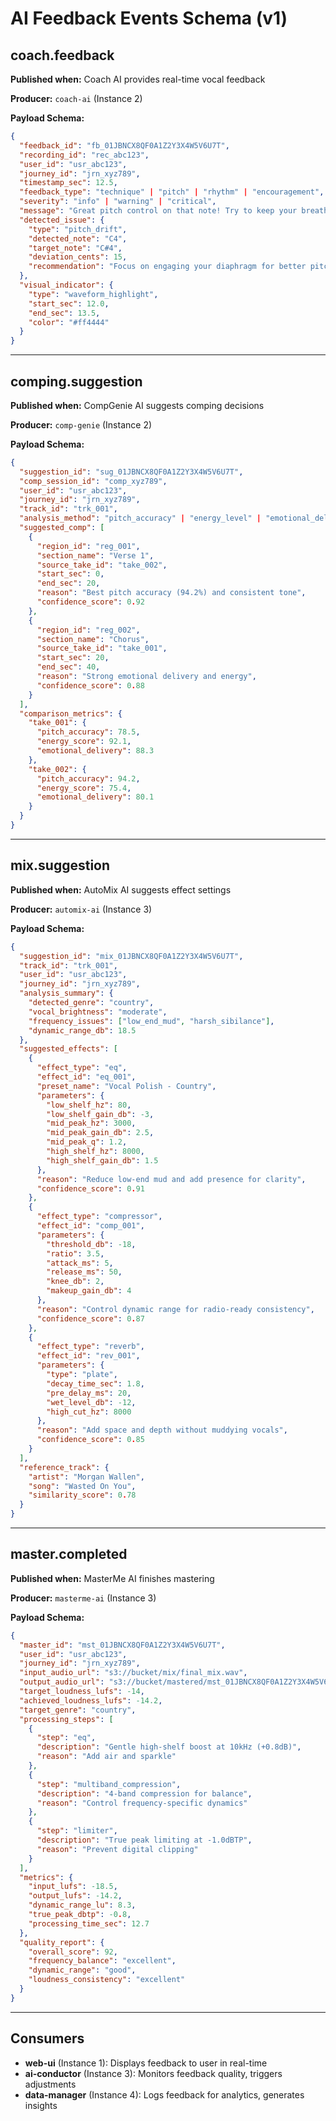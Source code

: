 # AI Feedback Events Schema (v1)

## coach.feedback

**Published when:** Coach AI provides real-time vocal feedback

**Producer:** `coach-ai` (Instance 2)

**Payload Schema:**
```json
{
  "feedback_id": "fb_01JBNCX8QF0A1Z2Y3X4W5V6U7T",
  "recording_id": "rec_abc123",
  "user_id": "usr_abc123",
  "journey_id": "jrn_xyz789",
  "timestamp_sec": 12.5,
  "feedback_type": "technique" | "pitch" | "rhythm" | "encouragement",
  "severity": "info" | "warning" | "critical",
  "message": "Great pitch control on that note! Try to keep your breath support steady.",
  "detected_issue": {
    "type": "pitch_drift",
    "detected_note": "C4",
    "target_note": "C#4",
    "deviation_cents": 15,
    "recommendation": "Focus on engaging your diaphragm for better pitch stability."
  },
  "visual_indicator": {
    "type": "waveform_highlight",
    "start_sec": 12.0,
    "end_sec": 13.5,
    "color": "#ff4444"
  }
}
```

---

## comping.suggestion

**Published when:** CompGenie AI suggests comping decisions

**Producer:** `comp-genie` (Instance 2)

**Payload Schema:**
```json
{
  "suggestion_id": "sug_01JBNCX8QF0A1Z2Y3X4W5V6U7T",
  "comp_session_id": "comp_xyz789",
  "user_id": "usr_abc123",
  "journey_id": "jrn_xyz789",
  "track_id": "trk_001",
  "analysis_method": "pitch_accuracy" | "energy_level" | "emotional_delivery" | "hybrid",
  "suggested_comp": [
    {
      "region_id": "reg_001",
      "section_name": "Verse 1",
      "source_take_id": "take_002",
      "start_sec": 0,
      "end_sec": 20,
      "reason": "Best pitch accuracy (94.2%) and consistent tone",
      "confidence_score": 0.92
    },
    {
      "region_id": "reg_002",
      "section_name": "Chorus",
      "source_take_id": "take_001",
      "start_sec": 20,
      "end_sec": 40,
      "reason": "Strong emotional delivery and energy",
      "confidence_score": 0.88
    }
  ],
  "comparison_metrics": {
    "take_001": {
      "pitch_accuracy": 78.5,
      "energy_score": 92.1,
      "emotional_delivery": 88.3
    },
    "take_002": {
      "pitch_accuracy": 94.2,
      "energy_score": 75.4,
      "emotional_delivery": 80.1
    }
  }
}
```

---

## mix.suggestion

**Published when:** AutoMix AI suggests effect settings

**Producer:** `automix-ai` (Instance 3)

**Payload Schema:**
```json
{
  "suggestion_id": "mix_01JBNCX8QF0A1Z2Y3X4W5V6U7T",
  "track_id": "trk_001",
  "user_id": "usr_abc123",
  "journey_id": "jrn_xyz789",
  "analysis_summary": {
    "detected_genre": "country",
    "vocal_brightness": "moderate",
    "frequency_issues": ["low_end_mud", "harsh_sibilance"],
    "dynamic_range_db": 18.5
  },
  "suggested_effects": [
    {
      "effect_type": "eq",
      "effect_id": "eq_001",
      "preset_name": "Vocal Polish - Country",
      "parameters": {
        "low_shelf_hz": 80,
        "low_shelf_gain_db": -3,
        "mid_peak_hz": 3000,
        "mid_peak_gain_db": 2.5,
        "mid_peak_q": 1.2,
        "high_shelf_hz": 8000,
        "high_shelf_gain_db": 1.5
      },
      "reason": "Reduce low-end mud and add presence for clarity",
      "confidence_score": 0.91
    },
    {
      "effect_type": "compressor",
      "effect_id": "comp_001",
      "parameters": {
        "threshold_db": -18,
        "ratio": 3.5,
        "attack_ms": 5,
        "release_ms": 50,
        "knee_db": 2,
        "makeup_gain_db": 4
      },
      "reason": "Control dynamic range for radio-ready consistency",
      "confidence_score": 0.87
    },
    {
      "effect_type": "reverb",
      "effect_id": "rev_001",
      "parameters": {
        "type": "plate",
        "decay_time_sec": 1.8,
        "pre_delay_ms": 20,
        "wet_level_db": -12,
        "high_cut_hz": 8000
      },
      "reason": "Add space and depth without muddying vocals",
      "confidence_score": 0.85
    }
  ],
  "reference_track": {
    "artist": "Morgan Wallen",
    "song": "Wasted On You",
    "similarity_score": 0.78
  }
}
```

---

## master.completed

**Published when:** MasterMe AI finishes mastering

**Producer:** `masterme-ai` (Instance 3)

**Payload Schema:**
```json
{
  "master_id": "mst_01JBNCX8QF0A1Z2Y3X4W5V6U7T",
  "user_id": "usr_abc123",
  "journey_id": "jrn_xyz789",
  "input_audio_url": "s3://bucket/mix/final_mix.wav",
  "output_audio_url": "s3://bucket/mastered/mst_01JBNCX8QF0A1Z2Y3X4W5V6U7T.wav",
  "target_loudness_lufs": -14,
  "achieved_loudness_lufs": -14.2,
  "target_genre": "country",
  "processing_steps": [
    {
      "step": "eq",
      "description": "Gentle high-shelf boost at 10kHz (+0.8dB)",
      "reason": "Add air and sparkle"
    },
    {
      "step": "multiband_compression",
      "description": "4-band compression for balance",
      "reason": "Control frequency-specific dynamics"
    },
    {
      "step": "limiter",
      "description": "True peak limiting at -1.0dBTP",
      "reason": "Prevent digital clipping"
    }
  ],
  "metrics": {
    "input_lufs": -18.5,
    "output_lufs": -14.2,
    "dynamic_range_lu": 8.3,
    "true_peak_dbtp": -0.8,
    "processing_time_sec": 12.7
  },
  "quality_report": {
    "overall_score": 92,
    "frequency_balance": "excellent",
    "dynamic_range": "good",
    "loudness_consistency": "excellent"
  }
}
```

---

## Consumers

- **web-ui** (Instance 1): Displays feedback to user in real-time
- **ai-conductor** (Instance 3): Monitors feedback quality, triggers adjustments
- **data-manager** (Instance 4): Logs feedback for analytics, generates insights
